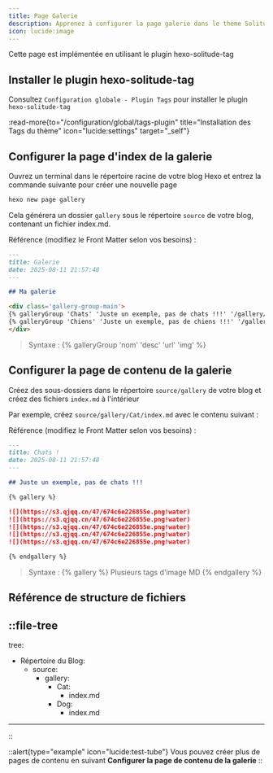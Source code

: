 ```yaml
---
title: Page Galerie
description: Apprenez à configurer la page galerie dans le thème Solitude.
icon: lucide:image
---
```


Cette page est implémentée en utilisant le plugin hexo-solitude-tag

## Installer le plugin hexo-solitude-tag

Consultez `Configuration globale - Plugin Tags` pour installer le plugin `hexo-solitude-tag`

:read-more{to="/configuration/global/tags-plugin" title="Installation des Tags du thème" icon="lucide:settings" target="_self"}

## Configurer la page d'index de la galerie

Ouvrez un terminal dans le répertoire racine de votre blog Hexo et entrez la commande suivante pour créer une nouvelle page

```bash
hexo new page gallery
```

Cela générera un dossier `gallery` sous le répertoire `source` de votre blog, contenant un fichier index.md.

Référence (modifiez le Front Matter selon vos besoins) :
```md [index.md]
---
title: Galerie
date: 2025-08-11 21:57:48
---

## Ma galerie 

<div class='gallery-group-main'>
{% galleryGroup 'Chats' 'Juste un exemple, pas de chats !!!' '/gallery/Cat' 'https://s3.qjqq.cn/47/674c6e226855e.png!color' %}
{% galleryGroup 'Chiens' 'Juste un exemple, pas de chiens !!!' '/gallery/Cat' 'https://s3.qjqq.cn/47/674c6e5d63fda.png!color' %}
</div>
```

> Syntaxe : {% galleryGroup 'nom' 'desc' 'url' 'img' %}

## Configurer la page de contenu de la galerie

Créez des sous-dossiers dans le répertoire `source/gallery` de votre blog et créez des fichiers `index.md` à l'intérieur

Par exemple, créez `source/gallery/Cat/index.md` avec le contenu suivant :

Référence (modifiez le Front Matter selon vos besoins) :
```md [index.md]
---
title: Chats !
date: 2025-08-11 21:57:48
---

## Juste un exemple, pas de chats !!!

{% gallery %}

![](https://s3.qjqq.cn/47/674c6e226855e.png!water)
![](https://s3.qjqq.cn/47/674c6e226855e.png!water)
![](https://s3.qjqq.cn/47/674c6e226855e.png!water)
![](https://s3.qjqq.cn/47/674c6e226855e.png!water)
![](https://s3.qjqq.cn/47/674c6e226855e.png!water)

{% endgallery %}
```

> Syntaxe : {% gallery %} Plusieurs tags d'image MD {% endgallery %}

## Référence de structure de fichiers
::file-tree
---
tree:
  - Répertoire du Blog:
    - source:
      - gallery:
        - Cat:
          - index.md
        - Dog:
          - index.md
---
::

::alert{type="example" icon="lucide:test-tube"}
   Vous pouvez créer plus de pages de contenu en suivant **Configurer la page de contenu de la galerie**
::